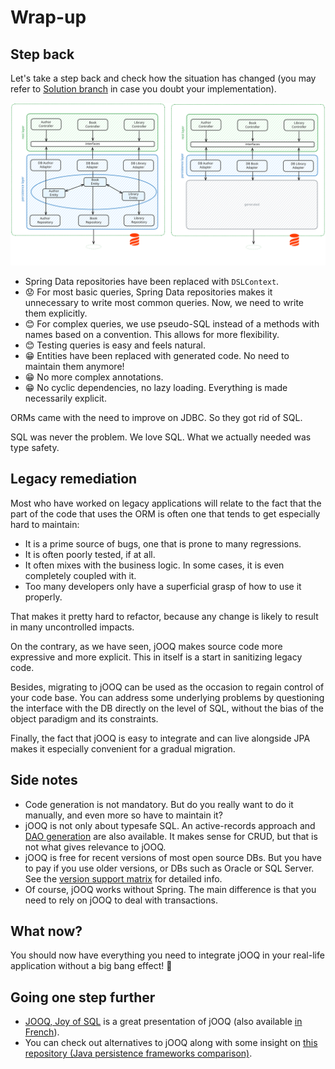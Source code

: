 # Wrap-up

## Step back

Let's take a step back and check how the situation has changed (you may refer to [Solution branch](https://github.com/sylvaindecout/jooq-handson/tree/Solution) in case you doubt your implementation).

![Before/after comparison](images/before_after.svg)

* Spring Data repositories have been replaced with `DSLContext`.
* 😟 For most basic queries, Spring Data repositories makes it unnecessary to write most common queries. Now, we need to write them explicitly.
* 😊 For complex queries, we use pseudo-SQL instead of a methods with names based on a convention. This allows for more flexibility.
* 😊 Testing queries is easy and feels natural.
* 😁 Entities have been replaced with generated code. No need to maintain them anymore!
* 😁 No more complex annotations.
* 😁 No cyclic dependencies, no lazy loading. Everything is made necessarily explicit.

ORMs came with the need to improve on JDBC. So they got rid of SQL.

SQL was never the problem. We love SQL. What we actually needed was type safety.

## Legacy remediation

Most who have worked on legacy applications will relate to the fact that the part of the code that uses the ORM is often one that tends to get especially hard to maintain:

* It is a prime source of bugs, one that is prone to many regressions.
* It is often poorly tested, if at all.
* It often mixes with the business logic. In some cases, it is even completely coupled with it.
* Too many developers only have a superficial grasp of how to use it properly.

That makes it pretty hard to refactor, because any change is likely to result in many uncontrolled impacts.

On the contrary, as we have seen, jOOQ makes source code more expressive and more explicit.
This in itself is a start in sanitizing legacy code.

Besides, migrating to jOOQ can be used as the occasion to regain control of your code base.
You can address some underlying problems by questioning the interface with the DB directly on the level of SQL, without the bias of the object paradigm and its constraints.

Finally, the fact that jOOQ is easy to integrate and can live alongside JPA makes it especially convenient for a gradual migration.

## Side notes

* Code generation is not mandatory. But do you really want to do it manually, and even more so have to maintain it?
* jOOQ is not only about typesafe SQL. An active-records approach and [DAO generation](https://blog.jooq.org/to-dao-or-not-to-dao/) are also available.
  It makes sense for CRUD, but that is not what gives relevance to jOOQ.
* jOOQ is free for recent versions of most open source DBs. But you have to pay if you use older versions, or DBs such as Oracle or SQL Server. See the [version support matrix](https://www.jooq.org/download/support-matrix) for detailed info.
* Of course, jOOQ works without Spring. The main difference is that you need to rely on jOOQ to deal with transactions.

## What now?

You should now have everything you need to integrate jOOQ in your real-life application without a big bang effect! 🚀

## Going one step further

* [JOOQ, Joy of SQL](https://www.youtube.com/watch?v=fW80PwtNJAM) is a great presentation of jOOQ (also available [in French](https://www.youtube.com/watch?v=5m_oE0iPJJE)).
* You can check out alternatives to jOOQ along with some insight on [this repository (Java persistence frameworks comparison)](https://github.com/bwajtr/java-persistence-frameworks-comparison).
